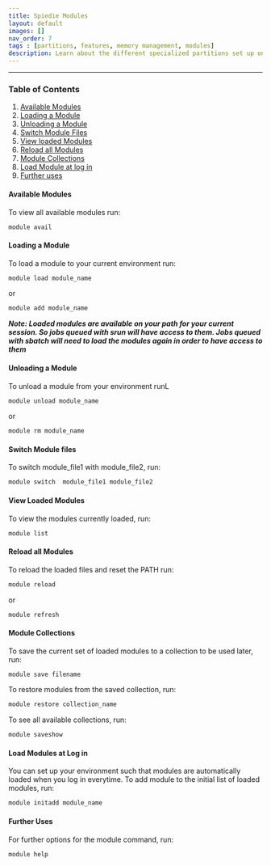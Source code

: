 ```yaml
---
title: Spiedie Modules
layout: default 
images: [] 
nav_order: 7
tags : [partitions, features, memory management, modules]
description: Learn about the different specialized partitions set up on Spiedie and best practices to improve Spiedie usage.  
--- 
```


***

### Table of Contents

1. [Available Modules](#avail)
2. [Loading a Module](#load)
3. [Unloading a Module](#unload)
4. [Switch Module Files](#switch)
5. [View loaded Modules](#view)
6. [Reload all Modules](#reload)
7. [Module Collections](#collections)
8. [Load Module at log in](#login)
9. [Further uses](#help)

#### <a name="avail"></a> Available Modules 
To view all available modules run: 

``` bash 
module avail 
```

#### <a name="load"></a> Loading a Module

To load a module to your current environment run: 

``` bash 
module load module_name
```

or 

``` bash 
module add module_name
```

***Note: Loaded modules are available on your path for your current session. So jobs queued with srun will have access to them. Jobs queued with sbatch will need to load the modules again in order to have access to them***

#### <a name="unload"></a> Unloading a Module 

To unload a module from your environment runL 

``` bash 
module unload module_name
```

or 

``` bash 
module rm module_name
```

#### <a name="switch"></a> Switch Module files

To switch module_file1 with module_file2, run: 

``` bash 
module switch  module_file1 module_file2
```

#### <a name="view"></a> View Loaded Modules

To view the modules currently loaded, run:

```bash 
module list 
```

#### <a name="reload"></a> Reload all Modules
To reload the loaded files and reset the PATH run: 

``` bash 
module reload 
```
 or 


```bash
module refresh 
```
#### <a name="collections"></a> Module Collections

To save the current set of loaded modules to a collection to be used later, run: 

```bash
module save filename
```

To restore modules from the saved collection, run: 

```bash
module restore collection_name
```

To see all available collections, run: 

```bash
module saveshow
```


#### <a name="login"></a> Load Modules at Log in 

You can set up your environment such that modules are automatically loaded when you log in everytime. To add module to the initial list of loaded modules, run: 

```bash
module initadd module_name 
```

#### <a name="help">Further Uses</a>

For further options for the module command, run:

``` bash
module help
```
